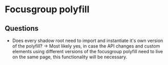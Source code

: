# Focusgroup polyfill

## Questions

- Does every shadow root need to import and instantiate it's own version of the polyfill? -> Most likely yes, in case the API changes and custom elements using different versions of the focusgroup polyfill need to live on the same page, this functionality will be necessary.
